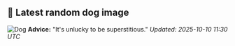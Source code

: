 ## 🐶 Latest random dog image
![Dog](https://images.dog.ceo/breeds/doberman/n02107142_14425.jpg)
**Advice:** "It's unlucky to be superstitious."
*Updated: 2025-10-10 11:30 UTC*
